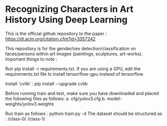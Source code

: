 # Recognizing Characters in Art History Using Deep Learning
This is the official github repository to the paper : https://dl.acm.org/citation.cfm?id=3357242

This repository is for the gender/sex detection/classification on faces/persons within art images (paintings, sculptures, art-works).
Important things to note :


Run pip install -r requirements.txt. If you are using a GPU, edit the requirements.txt file to install tensorflow-gpu instead of tensorflow


Install 'cvlib' : pip install --upgrade cvlib


Before running train and test, make sure you have downloaded and placed the following files as follows:
a. cfg/yolov3.cfg
b. model-weights/yolov3.weights


Run train as follows :
python train.py -d <path-to-dataset>
The dataset should be structured as :
/class-0/
/class-1/
